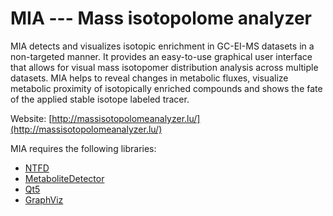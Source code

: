 # MIA --- Mass isotopolome analyzer

MIA detects and visualizes isotopic enrichment in GC-EI-MS datasets in a non-targeted manner. It provides an easy-to-use graphical user interface that allows for visual mass isotopomer distribution analysis across multiple datasets. MIA helps to reveal changes in metabolic fluxes, visualize metabolic proximity of isotopically enriched compounds and shows the fate of the applied stable isotope labeled tracer. 
 
 Website: [http://massisotopolomeanalyzer.lu/](http://massisotopolomeanalyzer.lu/)

MIA requires the following libraries:
* [NTFD](http://www.ffc.lu/ntfd/)
* [MetaboliteDetector](http://metabolitedetector.tu-bs.de/)
* [Qt5](http://www.qt.io/)
* [GraphViz](http://www.graphviz.org/)
